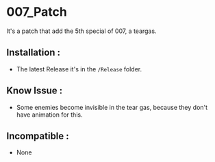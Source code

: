 # 007_Patch
 It's a patch that add the 5th special of 007, a teargas.

## Installation :
 * The latest Release it's in the `/Release` folder.

## Know Issue :
* Some enemies become invisible in the tear gas, because they don't have animation for this.

## Incompatible :
 * None